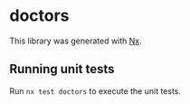 # doctors

This library was generated with [Nx](https://nx.dev).

## Running unit tests

Run `nx test doctors` to execute the unit tests.
